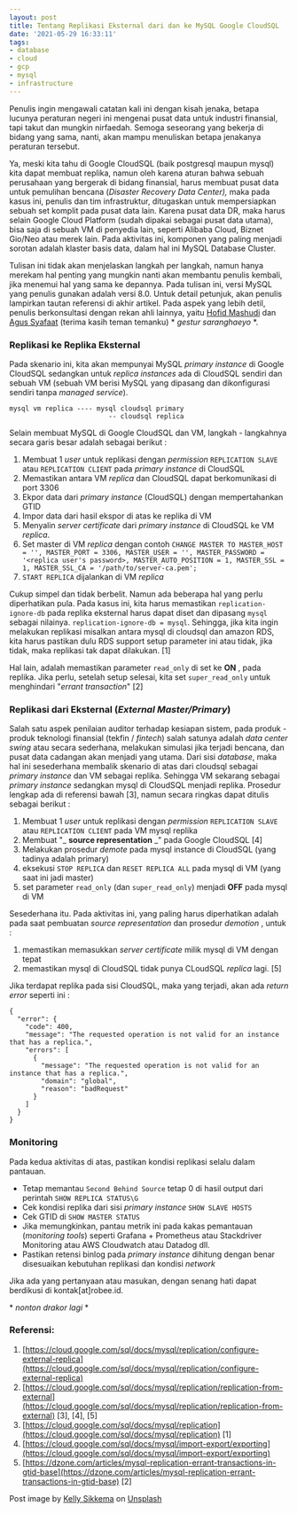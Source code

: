 ```yaml
---
layout: post
title: Tentang Replikasi Eksternal dari dan ke MySQL Google CloudSQL
date: '2021-05-29 16:33:11'
tags:
- database
- cloud
- gcp
- mysql
- infrastructure
---
```


Penulis ingin mengawali catatan kali ini dengan kisah jenaka, betapa lucunya peraturan negeri ini mengenai pusat data untuk industri finansial, tapi takut dan mungkin nirfaedah. Semoga seseorang yang bekerja di bidang yang sama, nanti, akan mampu menuliskan betapa jenakanya peraturan tersebut.

Ya, meski kita tahu di Google CloudSQL (baik postgresql maupun mysql) kita dapat membuat replika, namun oleh karena aturan bahwa sebuah perusahaan yang bergerak di bidang finansial, harus membuat pusat data untuk pemulihan bencana (_Disaster Recovery Data Center),_ maka pada kasus ini, penulis dan tim infrastruktur, ditugaskan untuk mempersiapkan sebuah set komplit pada pusat data lain. Karena pusat data DR, maka harus selain Google Cloud Platform (sudah dipakai sebagai pusat data utama), bisa saja di sebuah VM di penyedia lain, seperti Alibaba Cloud, Biznet Gio/Neo atau merek lain. Pada aktivitas ini, komponen yang paling menjadi sorotan adalah klaster basis data, dalam hal ini MySQL Database Cluster.

Tulisan ini tidak akan menjelaskan langkah per langkah, namun hanya merekam hal penting yang mungkin nanti akan membantu penulis kembali, jika menemui hal yang sama ke depannya. Pada tulisan ini, versi MySQL yang penulis gunakan adalah versi 8.0. Untuk detail petunjuk, akan penulis lampirkan tautan referensi di akhir artikel. Pada aspek yang lebih detil, penulis berkonsultasi dengan rekan ahli lainnya, yaitu [Hofid Mashudi](https://id.linkedin.com/in/hofid) dan [Agus Syafaat](https://id.linkedin.com/in/agsyafaat) (terima kasih teman temanku) \* _gestur saranghaeyo_ \*.

### Replikasi ke Replika Eksternal

Pada skenario ini, kita akan mempunyai MySQL _primary instance_ di Google CloudSQL sedangkan untuk _replica instances_ ada di CloudSQL sendiri dan sebuah VM (sebuah VM berisi MySQL yang dipasang dan dikonfigurasi sendiri tanpa _managed service_).

    mysql vm replica ---- mysql cloudsql primary 
                             -- cloudsql replica

Selain membuat MySQL di Google CloudSQL dan VM, langkah - langkahnya secara garis besar adalah sebagai berikut :

1. Membuat 1 _user_ untuk replikasi dengan _permission_ `REPLICATION SLAVE` atau `REPLICATION CLIENT` pada _primary instance_ di CloudSQL
2. Memastikan antara VM _replica_ dan CloudSQL dapat berkomunikasi di port 3306
3. Ekpor data dari _primary instance_ (CloudSQL) dengan mempertahankan GTID
4. Impor data dari hasil ekspor di atas ke replika di VM
5. Menyalin _server certificate_ dari _primary instance_ di CloudSQL ke VM _replica_.
6. Set master di VM _replica_ dengan contoh `CHANGE MASTER TO MASTER_HOST = '', MASTER_PORT = 3306, MASTER_USER = '', MASTER_PASSWORD = '<replica user's password>, MASTER_AUTO_POSITION = 1, MASTER_SSL = 1, MASTER_SSL_CA = '/path/to/server-ca.pem';`
7. `START REPLICA` dijalankan di VM _replica_

Cukup simpel dan tidak berbelit. Namun ada beberapa hal yang perlu diperhatikan pula. Pada kasus ini, kita harus memastikan `replication-ignore-db` pada replika eksternal harus dapat diset dan dipasang `mysql` sebagai nilainya. `replication-ignore-db = mysql`. Sehingga, jika kita ingin melakukan replikasi misalkan antara mysql di cloudsql dan amazon RDS, kita harus pastikan dulu RDS support setup parameter ini atau tidak, jika tidak, maka replikasi tak dapat dilakukan. [1]

Hal lain, adalah memastikan parameter `read_only` di set ke **ON** , pada replika. Jika perlu, setelah setup selesai, kita set `super_read_only` untuk menghindari "_errant transaction_" [2]

### Replikasi dari Eksternal (_External Master/Primary_)

Salah satu aspek penilaian auditor terhadap kesiapan sistem, pada produk - produk teknologi finansial (tekfin / _fintech_) salah satunya adalah _data center swing_ atau secara sederhana, melakukan simulasi jika terjadi bencana, dan pusat data cadangan akan menjadi yang utama. Dari sisi _database_, maka hal ini sesederhana membalik skenario di atas dari cloudsql sebagai _primary instance_ dan VM sebagai replika. Sehingga VM sekarang sebagai _primary instance_ sedangkan mysql di CloudSQL menjadi replika. Prosedur lengkap ada di referensi bawah [3], namun secara ringkas dapat ditulis sebagai berikut :

1. Membuat 1 _user_ untuk replikasi dengan _permission_ `REPLICATION SLAVE` atau `REPLICATION CLIENT` pada VM mysql replika
2. Membuat "_ **source representation** _" pada Google CloudSQL [4]
3. Melakukan prosedur _demote_ pada mysql instance di CloudSQL (yang tadinya adalah primary)
4. eksekusi `STOP REPLICA` dan `RESET REPLICA ALL` pada mysql di VM (yang saat ini jadi master)
5. set parameter `read_only` (dan `super_read_only`) menjadi **OFF** pada mysql di VM

Sesederhana itu. Pada aktivitas ini, yang paling harus diperhatikan adalah pada saat pembuatan _source representation_ dan prosedur _demotion_ , untuk :

1. memastikan memasukkan _server certificate_ milik mysql di VM dengan tepat
2. memastikan mysql di CloudSQL tidak punya CLoudSQL _replica_ lagi. [5]

Jika terdapat replika pada sisi CloudSQL, maka yang terjadi, akan ada _return error_ seperti ini :

    {
      "error": {
        "code": 400,
        "message": "The requested operation is not valid for an instance that has a replica.",
        "errors": [
          {
            "message": "The requested operation is not valid for an instance that has a replica.",
            "domain": "global",
            "reason": "badRequest"
          }
        ]
      }
    }

### Monitoring

Pada kedua aktivitas di atas, pastikan kondisi replikasi selalu dalam pantauan.

- Tetap memantau `Second Behind Source` tetap 0 di hasil output dari perintah `SHOW REPLICA STATUS\G`
- Cek kondisi replika dari sisi _primary instance_ `SHOW SLAVE HOSTS`
- Cek GTID di `SHOW MASTER STATUS`
- Jika memungkinkan, pantau metrik ini pada kakas pemantauan (_monitoring tools_) seperti Grafana + Prometheus atau Stackdriver Monitoring atau AWS Cloudwatch atau Datadog dll.
- Pastikan retensi binlog pada _primary instance_ dihitung dengan benar disesuaikan kebutuhan replikasi dan kondisi _network_

Jika ada yang pertanyaan atau masukan, dengan senang hati dapat berdikusi di kontak[at]robee.id.   
  
\* _nonton drakor lagi_ \*

### Referensi:

1. [https://cloud.google.com/sql/docs/mysql/replication/configure-external-replica](https://cloud.google.com/sql/docs/mysql/replication/configure-external-replica)
2. [https://cloud.google.com/sql/docs/mysql/replication/replication-from-external](https://cloud.google.com/sql/docs/mysql/replication/replication-from-external) [3], [4], [5]
3. [https://cloud.google.com/sql/docs/mysql/replication](https://cloud.google.com/sql/docs/mysql/replication) [1]
4. [https://cloud.google.com/sql/docs/mysql/import-export/exporting](https://cloud.google.com/sql/docs/mysql/import-export/exporting)
5. [https://dzone.com/articles/mysql-replication-errant-transactions-in-gtid-base](https://dzone.com/articles/mysql-replication-errant-transactions-in-gtid-base) [2]

Post image by [Kelly Sikkema](https://unsplash.com/@kellysikkema?utm_source=unsplash&utm_medium=referral&utm_content=creditCopyText) on [Unsplash](https://unsplash.com/s/photos/note?utm_source=unsplash&utm_medium=referral&utm_content=creditCopyText)

